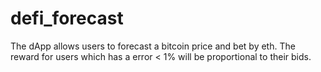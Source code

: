 # defi_forecast
The dApp allows users to forecast a bitcoin price and bet by eth. The reward for users which has a error &lt; 1% will be proportional to their bids. 
